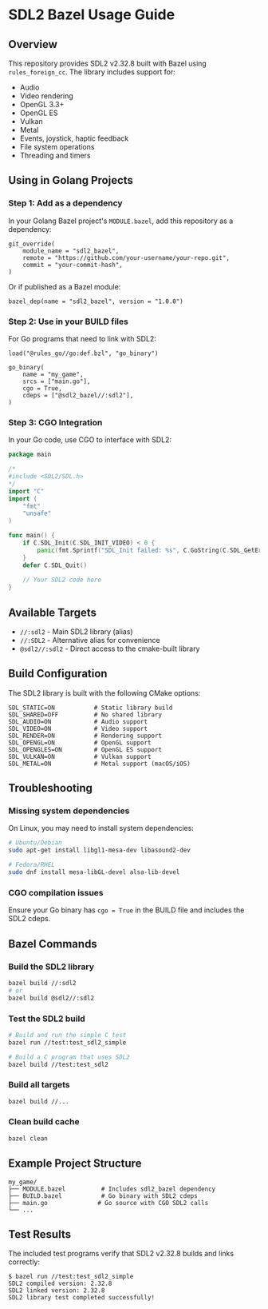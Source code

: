 # SDL2 Bazel Usage Guide

## Overview

This repository provides SDL2 v2.32.8 built with Bazel using `rules_foreign_cc`. The library includes support for:

- Audio
- Video rendering
- OpenGL 3.3+
- OpenGL ES
- Vulkan
- Metal
- Events, joystick, haptic feedback
- File system operations
- Threading and timers

## Using in Golang Projects

### Step 1: Add as a dependency

In your Golang Bazel project's `MODULE.bazel`, add this repository as a dependency:

```starlark
git_override(
    module_name = "sdl2_bazel",
    remote = "https://github.com/your-username/your-repo.git",
    commit = "your-commit-hash",
)
```

Or if published as a Bazel module:

```starlark
bazel_dep(name = "sdl2_bazel", version = "1.0.0")
```

### Step 2: Use in your BUILD files

For Go programs that need to link with SDL2:

```starlark
load("@rules_go//go:def.bzl", "go_binary")

go_binary(
    name = "my_game",
    srcs = ["main.go"],
    cgo = True,
    cdeps = ["@sdl2_bazel//:sdl2"],
)
```

### Step 3: CGO Integration

In your Go code, use CGO to interface with SDL2:

```go
package main

/*
#include <SDL2/SDL.h>
*/
import "C"
import (
    "fmt"
    "unsafe"
)

func main() {
    if C.SDL_Init(C.SDL_INIT_VIDEO) < 0 {
        panic(fmt.Sprintf("SDL_Init failed: %s", C.GoString(C.SDL_GetError())))
    }
    defer C.SDL_Quit()
    
    // Your SDL2 code here
}
```

## Available Targets

- `//:sdl2` - Main SDL2 library (alias)
- `//:SDL2` - Alternative alias for convenience
- `@sdl2//:sdl2` - Direct access to the cmake-built library

## Build Configuration

The SDL2 library is built with the following CMake options:

```
SDL_STATIC=ON           # Static library build
SDL_SHARED=OFF          # No shared library
SDL_AUDIO=ON            # Audio support
SDL_VIDEO=ON            # Video support
SDL_RENDER=ON           # Rendering support
SDL_OPENGL=ON           # OpenGL support
SDL_OPENGLES=ON         # OpenGL ES support
SDL_VULKAN=ON           # Vulkan support
SDL_METAL=ON            # Metal support (macOS/iOS)
```

## Troubleshooting

### Missing system dependencies

On Linux, you may need to install system dependencies:

```bash
# Ubuntu/Debian
sudo apt-get install libgl1-mesa-dev libasound2-dev

# Fedora/RHEL
sudo dnf install mesa-libGL-devel alsa-lib-devel
```

### CGO compilation issues

Ensure your Go binary has `cgo = True` in the BUILD file and includes the SDL2 cdeps.

## Bazel Commands

### Build the SDL2 library
```bash
bazel build //:sdl2
# or
bazel build @sdl2//:sdl2
```

### Test the SDL2 build
```bash
# Build and run the simple C test
bazel run //test:test_sdl2_simple

# Build a C program that uses SDL2
bazel build //test:test_sdl2
```

### Build all targets
```bash
bazel build //...
```

### Clean build cache
```bash
bazel clean
```

## Example Project Structure

```
my_game/
├── MODULE.bazel          # Includes sdl2_bazel dependency
├── BUILD.bazel           # Go binary with SDL2 cdeps
├── main.go              # Go source with CGO SDL2 calls
└── ...
```

## Test Results

The included test programs verify that SDL2 v2.32.8 builds and links correctly:

```
$ bazel run //test:test_sdl2_simple
SDL2 compiled version: 2.32.8
SDL2 linked version: 2.32.8
SDL2 library test completed successfully!
```